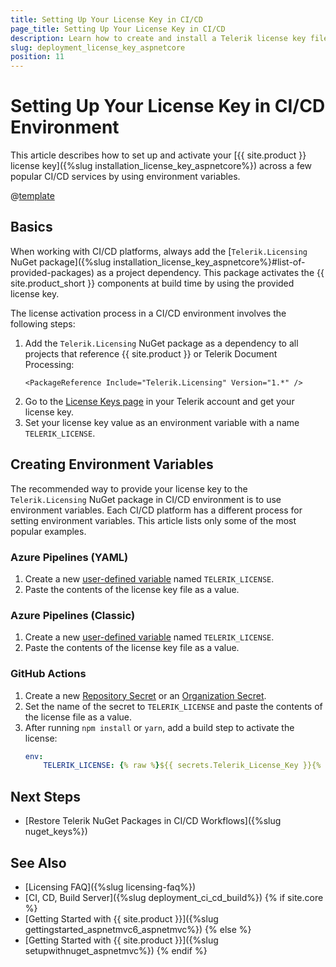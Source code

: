 ```yaml
---
title: Setting Up Your License Key in CI/CD
page_title: Setting Up Your License Key in CI/CD
description: Learn how to create and install a Telerik license key file in continuous integration and continuous delivery (CI/CD) workflows and environments.
slug: deployment_license_key_aspnetcore
position: 11
---
```


# Setting Up Your License Key in CI/CD Environment

This article describes how to set up and activate your [{{ site.product }} license key]({%slug installation_license_key_aspnetcore%}) across a few popular CI/CD services by using environment variables.

@[template](/_contentTemplates/licensing-templates.md#ci-cd-support)

## Basics

When working with CI/CD platforms, always add the [`Telerik.Licensing` NuGet package]({%slug installation_license_key_aspnetcore%}#list-of-provided-packages) as a project dependency. This package activates the {{ site.product_short }} components at build time by using the provided license key.

The license activation process in a CI/CD environment involves the following steps:

1. Add the `Telerik.Licensing` NuGet package as a dependency to all projects that reference {{ site.product }} or Telerik Document Processing:
    ```
    <PackageReference Include="Telerik.Licensing" Version="1.*" />
    ```
1. Go to the <a href="https://www.telerik.com/account/your-licenses/license-keys" target="_blank">License Keys page</a> in your Telerik account and get your license key.
1. Set your license key value as an environment variable with a name `TELERIK_LICENSE`.

## Creating Environment Variables

The recommended way to provide your license key to the `Telerik.Licensing` NuGet package in CI/CD environment is to use environment variables. Each CI/CD platform has a different process for setting environment variables. This article lists only some of the most popular examples.

### Azure Pipelines (YAML)

1. Create a new <a href="https://docs.microsoft.com/en-us/azure/devops/pipelines/process/variables?view=azure-devops&tabs=yaml%2Cbatch" target="_blank">user-defined variable</a> named `TELERIK_LICENSE`.
1. Paste the contents of the license key file as a value.

### Azure Pipelines (Classic)

1. Create a new <a href="https://docs.microsoft.com/en-us/azure/devops/pipelines/process/variables?view=azure-devops&tabs=classic%2Cbatch" target="_blank">user-defined variable</a> named `TELERIK_LICENSE`.
1. Paste the contents of the license key file as a value.

### GitHub Actions

1. Create a new <a href="https://docs.github.com/en/actions/reference/encrypted-secrets#creating-encrypted-secrets-for-a-repository" target="_blank">Repository Secret</a> or an <a href="https://docs.github.com/en/actions/reference/encrypted-secrets#creating-encrypted-secrets-for-an-organization" target="_blank">Organization Secret</a>.
1. Set the name of the secret to `TELERIK_LICENSE` and paste the contents of the license file as a value.
1. After running `npm install` or `yarn`, add a build step to activate the license:
    ```YAML
    env:
        TELERIK_LICENSE: {% raw %}${{ secrets.Telerik_License_Key }}{% endraw %}
    ```

## Next Steps

* [Restore Telerik NuGet Packages in CI/CD Workflows]({%slug nuget_keys%})

## See Also

* [Licensing FAQ]({%slug licensing-faq%})
* [CI, CD, Build Server]({%slug deployment_ci_cd_build%})
{% if site.core %}
* [Getting Started with {{ site.product }}]({%slug gettingstarted_aspnetmvc6_aspnetmvc%})
{% else %}
* [Getting Started with {{ site.product }}]({%slug setupwithnuget_aspnetmvc%})
{% endif %}
